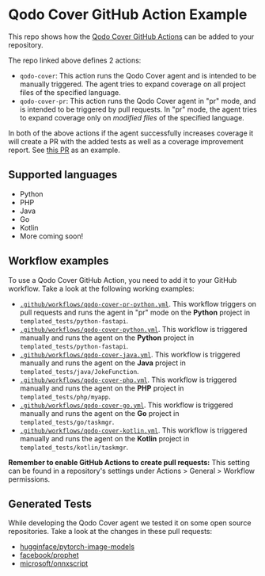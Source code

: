 # Qodo Cover GitHub Action Example

This repo shows how the [Qodo Cover GitHub Actions](https://github.com/qodo-ai/qodo-ci) can be added to your repository.

The repo linked above defines 2 actions:

- `qodo-cover`: This action runs the Qodo Cover agent and is intended to be manually triggered. The agent tries to expand coverage on all project files of the specified language.
- `qodo-cover-pr`: This action runs the Qodo Cover agent in "pr" mode, and is intended to be triggered by pull requests. In "pr" mode, the agent tries to expand coverage only on *modified files* of the specified language.

In both of the above actions if the agent successfully increases coverage it will create a PR with the added tests as well as a coverage improvement report. See [this PR](https://github.com/qodo-ai/qodo-ci-example/pull/19) as an example.

## Supported languages

- Python
- PHP
- Java
- Go
- Kotlin
- More coming soon!

## Workflow examples

To use a Qodo Cover GitHub Action, you need to add it to your GitHub workflow. Take a look at the following working examples:

- [`.github/workflows/qodo-cover-pr-python.yml`](.github/workflows/qodo-cover-pr-python.yml). This workflow triggers on pull requests and runs the agent in "pr" mode on the **Python** project in `templated_tests/python-fastapi`.
- [`.github/workflows/qodo-cover-python.yml`](.github/workflows/qodo-cover-python.yml). This workflow is triggered manually and runs the agent on the **Python** project in `templated_tests/python-fastapi`.
- [`.github/workflows/qodo-cover-java.yml`](.github/workflows/qodo-cover-java.yml). This workflow is triggered manually and runs the agent on the **Java** project in `templated_tests/java/JokeFunction`.
- [`.github/workflows/qodo-cover-php.yml`](.github/workflows/qodo-cover-php.yml). This workflow is triggered manually and runs the agent on the **PHP** project in `templated_tests/php/myapp`.
- [`.github/workflows/qodo-cover-go.yml`](.github/workflows/qodo-cover-go.yml). This workflow is triggered manually and runs the agent on the **Go** project in `templated_tests/go/taskmgr`.
- [`.github/workflows/qodo-cover-kotlin.yml`](.github/workflows/qodo-cover-kotlin.yml). This workflow is triggered manually and runs the agent on the **Kotlin** project in `templated_tests/kotlin/taskmgr`.

**Remember to enable GitHub Actions to create pull requests:** This setting can be found in a repository's settings under Actions > General > Workflow permissions.

## Generated Tests

While developing the Qodo Cover agent we tested it on some open source repositories. Take a look at the changes in these pull requests:

- [hugginface/pytorch-image-models](https://github.com/huggingface/pytorch-image-models/pull/2331)
- [facebook/prophet](https://github.com/facebook/prophet/pull/2640)
- [microsoft/onnxscript](https://github.com/microsoft/onnxscript/pull/1967)
